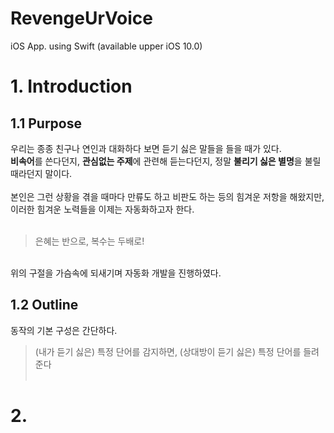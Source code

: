 # RevengeUrVoice
iOS App. using Swift
(available upper iOS 10.0)

# 1. Introduction
## 1.1 Purpose
우리는 종종 친구나 연인과 대화하다 보면 듣기 싫은 말들을 들을 때가 있다. <br>
**비속어**를 쓴다던지, **관심없는 주제**에 관련해 듣는다던지, 정말 **불리기 싫은 별명**을 불릴 때라던지 말이다. <br><br>
본인은 그런 상황을 겪을 때마다 만류도 하고 비판도 하는 등의 힘겨운 저항을 해왔지만, 이러한 힘겨운 노력들을 이제는 자동화하고자 한다. <br><br>

> 은혜는 반으로, 복수는 두배로! <br>
<br>
위의 구절을 가슴속에 되새기며 자동화 개발을 진행하였다. <br>

## 1.2 Outline
동작의 기본 구성은 간단하다.
> (내가 듣기 싫은) 특정 단어를 감지하면, (상대방이 듣기 싫은) 특정 단어를 들려준다 <br><br>


# 2. 
